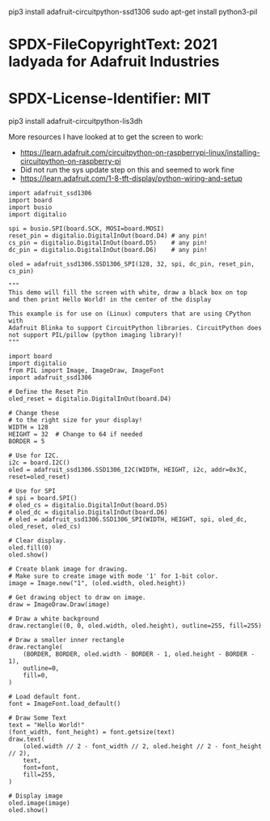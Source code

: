 pip3 install adafruit-circuitpython-ssd1306
sudo apt-get install python3-pil

# SPDX-FileCopyrightText: 2021 ladyada for Adafruit Industries
# SPDX-License-Identifier: MIT

pip3 install adafruit-circuitpython-lis3dh


More resources I have looked at to get the screen to work:

* https://learn.adafruit.com/circuitpython-on-raspberrypi-linux/installing-circuitpython-on-raspberry-pi
* Did not run the sys update step on this and seemed to work fine
* https://learn.adafruit.com/1-8-tft-display/python-wiring-and-setup


```
import adafruit_ssd1306
import board
import busio
import digitalio

spi = busio.SPI(board.SCK, MOSI=board.MOSI)
reset_pin = digitalio.DigitalInOut(board.D4) # any pin!
cs_pin = digitalio.DigitalInOut(board.D5)    # any pin!
dc_pin = digitalio.DigitalInOut(board.D6)    # any pin!

oled = adafruit_ssd1306.SSD1306_SPI(128, 32, spi, dc_pin, reset_pin, cs_pin)

"""
This demo will fill the screen with white, draw a black box on top
and then print Hello World! in the center of the display

This example is for use on (Linux) computers that are using CPython with
Adafruit Blinka to support CircuitPython libraries. CircuitPython does
not support PIL/pillow (python imaging library)!
"""

import board
import digitalio
from PIL import Image, ImageDraw, ImageFont
import adafruit_ssd1306

# Define the Reset Pin
oled_reset = digitalio.DigitalInOut(board.D4)

# Change these
# to the right size for your display!
WIDTH = 128
HEIGHT = 32  # Change to 64 if needed
BORDER = 5

# Use for I2C.
i2c = board.I2C()
oled = adafruit_ssd1306.SSD1306_I2C(WIDTH, HEIGHT, i2c, addr=0x3C, reset=oled_reset)

# Use for SPI
# spi = board.SPI()
# oled_cs = digitalio.DigitalInOut(board.D5)
# oled_dc = digitalio.DigitalInOut(board.D6)
# oled = adafruit_ssd1306.SSD1306_SPI(WIDTH, HEIGHT, spi, oled_dc, oled_reset, oled_cs)

# Clear display.
oled.fill(0)
oled.show()

# Create blank image for drawing.
# Make sure to create image with mode '1' for 1-bit color.
image = Image.new("1", (oled.width, oled.height))

# Get drawing object to draw on image.
draw = ImageDraw.Draw(image)

# Draw a white background
draw.rectangle((0, 0, oled.width, oled.height), outline=255, fill=255)

# Draw a smaller inner rectangle
draw.rectangle(
    (BORDER, BORDER, oled.width - BORDER - 1, oled.height - BORDER - 1),
    outline=0,
    fill=0,
)

# Load default font.
font = ImageFont.load_default()

# Draw Some Text
text = "Hello World!"
(font_width, font_height) = font.getsize(text)
draw.text(
    (oled.width // 2 - font_width // 2, oled.height // 2 - font_height // 2),
    text,
    font=font,
    fill=255,
)

# Display image
oled.image(image)
oled.show()
```